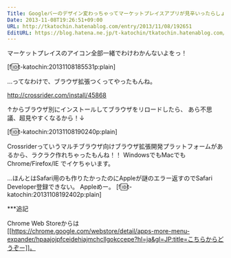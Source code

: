 ```yaml
---
Title: Googleバーのデザイン変わっちゃってマーケットプレイスアプリが見辛いったらしょうがない件
Date: 2013-11-08T19:26:51+09:00
URL: http://tkatochin.hatenablog.com/entry/2013/11/08/192651
EditURL: https://blog.hatena.ne.jp/t-katochin/tkatochin.hatenablog.com/atom/entry/12921228815712198349
---
```


マーケットプレイスのアイコン全部一緒でわけわかんないよをっ！

[f:id:t-katochin:20131108185531p:plain]


…ってなわけで、ブラウザ拡張つくってやったもんね。

http://crossrider.com/install/45868

↑からブラウザ別にインストールしてブラウザをリロードしたら、
あら不思議、超見やすくなるから！↓

[f:id:t-katochin:20131108190240p:plain]


Crossriderっていうマルチブラウザ向けブラウザ拡張開発プラットフォームがあるから、ラクラク作れちゃったもんね！！
WindowsでもMacでもChrome/Firefox/IE でイケちゃいます。


…ほんとはSafari用のも作りたかったのにAppleが謎のエラー返すのでSafari Developer登録できない。
Appleめー。
[f:id:t-katochin:20131108192402p:plain]


***追記

Chrome Web Storeからは[[https://chrome.google.com/webstore/detail/apps-more-menu-expander/hpaajojpfceidehiajmchcllgokccepe?hl=ja&gl=JP:title=こちらからどうぞー]]。
